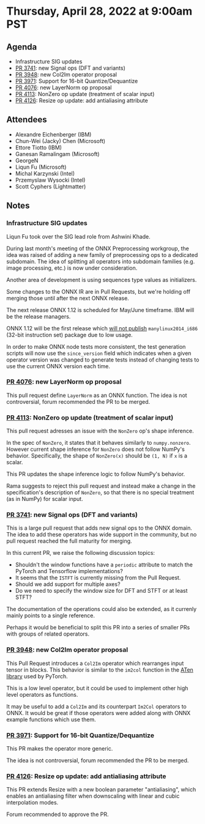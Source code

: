 # Thursday, April 28, 2022 at 9:00am PST

## Agenda

* Infrastructure SIG updates
* [PR 3741](https://github.com/onnx/onnx/pull/3741): new Signal ops (DFT and variants)
* [PR 3948](https://github.com/onnx/onnx/pull/3948): new Col2Im operator proposal
* [PR 3971](https://github.com/onnx/onnx/pull/3971): Support for 16-bit Quantize/Dequantize
* [PR 4076](https://github.com/onnx/onnx/pull/4076): new LayerNorm op proposal
* [PR 4113](https://github.com/onnx/onnx/pull/4113): NonZero op update (treatment of scalar input)
* [PR 4126](https://github.com/onnx/onnx/pull/4126): Resize op update: add antialiasing attribute

## Attendees 

* Alexandre Eichenberger (IBM)
* Chun-Wei (Jacky) Chen (Microsoft)
* Ettore Tiotto (IBM)
* Ganesan Ramalingam (Microsoft)
* GeorgeN
* Liqun Fu (Microsoft)
* Michal Karzynski (Intel)
* Przemyslaw Wysocki (Intel)
* Scott Cyphers (Lightmatter) 

## Notes

### Infrastructure SIG updates

Liqun Fu took over the SIG lead role from Ashwini Khade.

During last month's meeting of the ONNX Preprocessing workgroup, the idea was raised of adding a new 
family of preprocessing ops to a dedicated subdomain. The idea of splitting all operators into 
subdomain families (e.g. image processing, etc.) is now under consideration.

Another area of development is using sequences type values as initializers.

Some changes to the ONNX IR are in Pull Requests, but we're holding off merging those
until after the next ONNX release.

The next release ONNX 1.12 is scheduled for May/June timeframe. IBM will be the release managers.

ONNX 1.12 will be the first release which [will not publish](https://github.com/onnx/onnx/pull/4111) 
`manylinux2014_i686` (32-bit instruction set) package due to low usage.

In order to make ONNX node tests more consistent, the test generation scripts will now use 
the `since_version` field which indicates when a given operator version was changed
to generate tests instead of changing tests to use the current ONNX version each time.

### [PR 4076](https://github.com/onnx/onnx/pull/4076): new LayerNorm op proposal

This pull request define `LayerNorm` as an ONNX function. 
The idea is not controversial, forum recommended the PR to be merged.

### [PR 4113](https://github.com/onnx/onnx/pull/4113): NonZero op update (treatment of scalar input)

This pull request adresses an issue with the `NonZero` op's shape inference. 

In the spec of `NonZero`, it states that it behaves similarly to `numpy.nonzero`.
However current shape inference for `NonZero` does not follow NumPy's behavior. 
Specifically, the shape of `NonZero(x)` should be `(1, N)` if `x` is a scalar.

This PR updates the shape inference logic to follow NumPy's behavior.
 
Rama suggests to reject this pull request and instead make a change in the specification's description
of `NonZero`, so that there is no special treatment (as in NumPy) for scalar input.

### [PR 3741](https://github.com/onnx/onnx/pull/3741): new Signal ops (DFT and variants)

This is a large pull request that adds new signal ops to the ONNX domain. The idea to add these 
operators has wide support in the community, but no pull request reached the full maturity for merging.

In this current PR, we raise the following discussion topics:

* Shouldn't the window functions have a `periodic` attribute to match the PyTorch and Tensorflow implementations?
* It seems that the `ISTFT` is currently missing from the Pull Request.
* Should we add support for multiple axes?
* Do we need to specify the window size for DFT and STFT or at least STFT?

The documentation of the operations could also be extended, as it currenly mainly points to a single reference.

Perhaps it would be beneficial to split this PR into a series of smaller PRs with groups of related operators.

### [PR 3948](https://github.com/onnx/onnx/pull/3948): new Col2Im operator proposal

This Pull Request introduces a `Col2Im` operator which rearranges input tensor in blocks. 
This behavior is similar to the `im2col` function in the 
[ATen library](https://pytorch.org/cppdocs/api/function_namespaceat_1a979fbf85d8c7362d60d766bbf1639f10.html) 
used by PyTorch.

This is a low level operator, but it could be used to implement other high level operators as functions.

It may be useful to add a `Col2Im` and its counterpart `Im2Col` operators to ONNX. It would be 
great if those operators were added along with ONNX example functions which use them.


### [PR 3971](https://github.com/onnx/onnx/pull/3971): Support for 16-bit Quantize/Dequantize

This PR makes the operator more generic.

The idea is not controversial, forum recommended the PR to be merged.

### [PR 4126](https://github.com/onnx/onnx/pull/4126): Resize op update: add antialiasing attribute

This PR extends Resize with a new boolean parameter "antialiasing", which enables an antialiasing filter 
when downscaling with linear and cubic interpolation modes.

Forum recommended to approve the PR.
